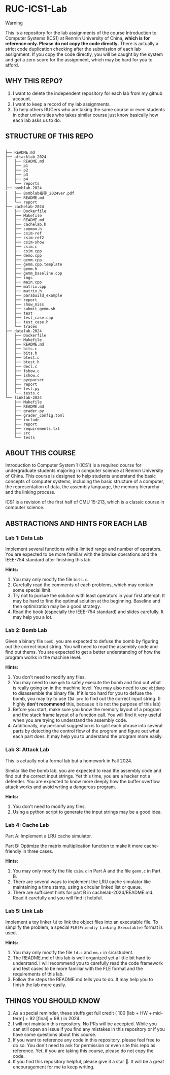 # RUC-ICS1-Lab

> [!WARNING]
> This is a repository for the lab assignments of the course Introduction to Computer Systems (ICS1) at Renmin University of China, **which is for reference only. Please do not copy the code directly.** There is actually a strict code duplication checking after the submission of each lab assignment. If you copy the code directly, you will be caught by the system and get a zero score for the assignment, which may be hard for you to afford.


## WHY THIS REPO?

1. I want to delete the independent repository for each lab from my github account.
2. I want to keep a record of my lab assignments.
3. To help others RUCers who are taking the same course or even students in other universities who takes similar course just know basically how each lab asks us to do.


## STRUCTURE OF THIS REPO

```
.
├── README.md
├── attacklab-2024
│   ├── README.md
│   ├── p1
│   ├── p2
│   ├── p3
│   ├── p4
│   └── reports
├── bomblab-2024
│   ├── Bomblab指导_2024ver.pdf
│   ├── README.md
│   └── report
├── cachelab-2024
│   ├── Dockerfile
│   ├── Makefile
│   ├── README.md
│   ├── cachelab.h
│   ├── common.h
│   ├── csim-ref
│   ├── csim-ref2
│   ├── csim-show
│   ├── csim.c
│   ├── csim.cpp
│   ├── demo.cpp
│   ├── gemm.cpp
│   ├── gemm.cpp.template
│   ├── gemm.h
│   ├── gemm_baseline.cpp
│   ├── imgs
│   ├── main.cpp
│   ├── matrix.cpp
│   ├── matrix.h
│   ├── parabuild_example
│   ├── report
│   ├── show_miss
│   ├── submit_gemm.sh
│   ├── test
│   ├── test_case.cpp
│   ├── test_case.h
│   └── traces
├── datalab-2024
│   ├── Dockerfile
│   ├── Makefile
│   ├── README.md
│   ├── bits.c
│   ├── bits.h
│   ├── btest.c
│   ├── btest.h
│   ├── decl.c
│   ├── fshow.c
│   ├── ishow.c
│   ├── pycparser
│   ├── report
│   ├── test.py
│   └── tests.c
└── linklab-2024
    ├── Makefile
    ├── README.md
    ├── grader.py
    ├── grader_config.toml
    ├── include
    ├── report
    ├── requirements.txt
    ├── src
    └── tests
```

## ABOUT THIS COURSE

Introduction to Computer System 1 (ICS1) is a required course for undergraduate students majoring in computer science at Renmin University of China. This course is designed to help students understand the basic concepts of computer systems, including the basic structure of a computer, the representation of data, the assembly language, the memory hierarchy and the linking process. 

ICS1 is a revision of the first half of CMU 15-213, which is a classic course in computer science.

## ABSTRACTIONS AND HINTS FOR EACH LAB

### Lab 1: Data Lab

Implement several functions with a limited range and number of operators. You are expected to be more familiar with the bitwise operations and the IEEE-754 standard after finishing this lab.

**Hints:**
1. You may only modify the file `bits.c`.
2. Carefully read the comments of each problems, which may contain some special limit.
3. Try not to pursue the solution with least operators in your first attempt. It may be hard to find the optimal solution at the beginning. Baseline and then optimization may be a good strategy.
4. Read the book (especially the IEEE-754 standard) and slides carefully. It may help you a lot.

### Lab 2: Bomb Lab

Given a binary file `bomb`, you are expected to defuse the bomb by figuring out the correct input string. You will need to read the assembly code and find out thems. You are expected to get a better understanding of how the program works in the machine level.

**Hints:**
1. You don't need to modify any files.
2. You may need to use `gdb` to safely execute the bomb and find out what is really going on in the machine level. You may also need to use `objdump` to disassemble the binary file. If it is too hard for you to defuse the bomb, you may try to use `IDA pro` to find out the correct input string. (I highly **don't recommend** this, because it is not the purpose of this lab)
3. Before you start, make sure you know the memory layout of a program and the stack frame layout of a function call. You will find it very useful when you are trying to understand the assembly code.
4. Additionally, my personal suggestion is to split each phrase into several parts by detecting the control flow of the program and figure out what each part does. It may help you to understand the program more easily.

### Lab 3: Attack Lab

This is actually not a formal lab but a homework in Fall 2024.

Similar like the bomb lab, you are expected to read the assembly code and find out the correct input strings. Yet this time, you are a hacker not a defender. You are expected to know more deeply how the buffer overflow attack works and avoid wrting a dangerous program.

**Hints:**
1. You don't need to modify any files.
2. Using a python script to generate the input strings may be a good idea.

### Lab 4: Cache Lab

Part A: Implement a LRU cache simulator.

Part B: Optimize the matrix multiplication function to make it more cache-friendly in three cases.

**Hints:**
1. You may only modify the file `csim.c` in Part A and the file `gemm.c` in Part B.
2. There are several ways to implement the LRU cache simulator like maintaining a time stamp, using a circular linked list or queue.
3. There are sufficient hints for part B in cachelab-2024/README.md. Read it carefully and you will find it helpful.

### Lab 5: Link Lab

Implement a toy linker `ld` to link the object files into an executable file. To simplify the problem, a special `FLE(Friendly Linking Executable)` format is used.

**Hints:**
1. You may only modify the file `ld.c` and `nm.c` in src/student.
2. The README.md of this lab is well organized yet a little bit hard to understand. I will recommend you to carefully read the code framework and test cases to be more familiar with the FLE format and the requirements of this lab.
3. Follow the steps the README.md tells you to do. It may help you to finish the lab more easily.

## THINGS YOU SHOULD KNOW

1. As a special reminder, these stuffs get full credit ( 100 [lab + HW + mid-term] + 92 [final] = 98 ) in 2024.
2. I will not maintain this repository. No PRs will be accepted. While you can still open an issue if you find any mistakes in this repository or if you have some questions about this course.
3. If you want to reference any code in this repository, please feel free to do so. You don't need to ask for permission or even site this repo as reference. Yet, if you are taking this course, please do not copy the code.
4. If you find this repository helpful, please give it a star 🌟. It will be a great encouragement for me to keep writing.
